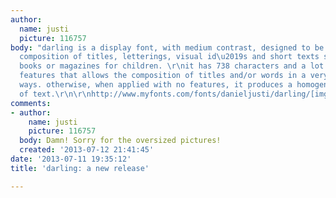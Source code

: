 ```yaml
---
author:
  name: justi
  picture: 116757
body: "darling is a display font, with medium contrast, designed to be used in the
  composition of titles, letterings, visual id\u2019s and short texts such as illustrated
  books or magazines for children. \r\nit has 738 characters and a lot of opentype
  features that allows the composition of titles and/or words in a very different
  ways. otherwise, when applied with no features, it produces a homogeneous amount
  of text.\r\n\r\nhttp://www.myfonts.com/fonts/danieljusti/darling/[img:sites/default/files/old-images/01_banner_6100.jpg][img:sites/default/files/old-images/02_banner_4181.jpg][img:sites/default/files/old-images/2_3577.png][img:sites/default/files/old-images/07_banner_3493.jpg][img:sites/default/files/old-images/10_banner_4209.jpg][img:sites/default/files/old-images/06_banner_4299.jpg]"
comments:
- author:
    name: justi
    picture: 116757
  body: Damn! Sorry for the oversized pictures!
  created: '2013-07-12 21:41:45'
date: '2013-07-11 19:35:12'
title: 'darling: a new release'

---
```

